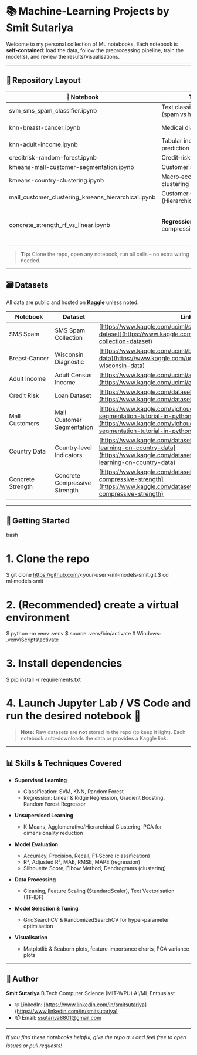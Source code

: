 # 📚 Machine‑Learning Projects by **Smit Sutariya**

Welcome to my personal collection of ML notebooks. Each notebook is **self‑contained**: load the data, follow the preprocessing pipeline, train the model(s), and review the results/visualisations.

---

## 📂 Repository Layout

| 📒 Notebook                                          | Task                                           | Main Techniques                                                     |
| ---------------------------------------------------- | ---------------------------------------------- | ------------------------------------------------------------------- |
| svm_sms_spam_classifier.ipynb                      | Text classification (spam vs ham)              | TF‑IDF + SVM                                                        |
| knn-breast-cancer.ipynb                            | Medical diagnosis                              | K‑Nearest Neighbours                                                |
| knn-adult-income.ipynb                             | Tabular income prediction                      | KNN                                                                 |
| creditrisk-random-forest.ipynb                     | Credit‑risk scoring                            | Random Forest                                                       |
| kmeans-mall-customer-segmentation.ipynb            | Customer segmentation                          | K‑Means                                                             |
| kmeans-country-clustering.ipynb                    | Macro‑economic clustering                      | K‑Means                                                             |
| mall_customer_clustering_kmeans_hierarchical.ipynb | Customer segmentation (Hierarchical + K‑Means) | Agglomerative Clustering                                            |
| concrete_strength_rf_vs_linear.ipynb               | **Regression** – concrete compressive strength | Linear Regression, Ridge, Random Forest, Gradient Boosting, **PCA** |

> **Tip:** Clone the repo, open any notebook, run all cells – no extra wiring needed.

---

## 🗃️ Datasets

All data are public and hosted on **Kaggle** unless noted.

| Notebook          | Dataset                       | Link                                                                                                                                                               |
| ----------------- | ----------------------------- | ------------------------------------------------------------------------------------------------------------------------------------------------------------------ |
| SMS Spam          | SMS Spam Collection           | [https://www.kaggle.com/uciml/sms-spam-collection-dataset](https://www.kaggle.com/uciml/sms-spam-collection-dataset)                                               |
| Breast‑Cancer     | Wisconsin Diagnostic          | [https://www.kaggle.com/uciml/breast-cancer-wisconsin-data](https://www.kaggle.com/uciml/breast-cancer-wisconsin-data)                                             |
| Adult Income      | Adult Census Income           | [https://www.kaggle.com/uciml/adult-census-income](https://www.kaggle.com/uciml/adult-census-income)                                                               |
| Credit Risk       | Loan Dataset                  | [https://www.kaggle.com/datasets/zaurbegiev/my-dataset](https://www.kaggle.com/datasets/zaurbegiev/my-dataset)                                                     |
| Mall Customers    | Mall Customer Segmentation    | [https://www.kaggle.com/vjchoudhary7/customer-segmentation-tutorial-in-python](https://www.kaggle.com/vjchoudhary7/customer-segmentation-tutorial-in-python)       |
| Country Data      | Country‑level Indicators      | [https://www.kaggle.com/datasets/rohan0301/unsupervised-learning-on-country-data](https://www.kaggle.com/datasets/rohan0301/unsupervised-learning-on-country-data) |
| Concrete Strength | Concrete Compressive Strength | [https://www.kaggle.com/datasets/ujjwalchowdhury/concrete-compressive-strength](https://www.kaggle.com/datasets/ujjwalchowdhury/concrete-compressive-strength)     |

---

## 🚀 Getting Started

bash
# 1. Clone the repo
$ git clone https://github.com/<your‑user>/ml‑models‑smit.git
$ cd ml‑models‑smit

# 2. (Recommended) create a virtual environment
$ python -m venv .venv
$ source .venv/bin/activate  # Windows: .venv\Scripts\activate

# 3. Install dependencies
$ pip install -r requirements.txt

# 4. Launch Jupyter Lab / VS Code and run the desired notebook 🎉


> **Note:** Raw datasets are **not** stored in the repo (to keep it light). Each notebook auto‑downloads the data or provides a Kaggle link.

---

## 📊 Skills & Techniques Covered

* **Supervised Learning**

  * Classification: SVM, KNN, Random Forest
  * Regression: Linear & Ridge Regression, Gradient Boosting, Random Forest Regressor
* **Unsupervised Learning**

  * K‑Means, Agglomerative/Hierarchical Clustering, PCA for dimensionality reduction
* **Model Evaluation**

  * Accuracy, Precision, Recall, F1‑Score (classification)
  * R², Adjusted R², MAE, RMSE, MAPE (regression)
  * Silhouette Score, Elbow Method, Dendrograms (clustering)
* **Data Processing**

  * Cleaning, Feature Scaling (StandardScaler), Text Vectorisation (TF‑IDF)
* **Model Selection & Tuning**

  * GridSearchCV & RandomizedSearchCV for hyper‑parameter optimisation
* **Visualisation**

  * Matplotlib & Seaborn plots, feature‑importance charts, PCA variance plots

---

## 👤 Author

**Smit Sutariya**
B.Tech Computer Science (MIT‑WPU)
AI/ML Enthusiast

* 🌐 LinkedIn: [https://www.linkedin.com/in/smitsutariya](https://www.linkedin.com/in/smitsutariya)
* 📫 Email: [ssutariya8801@gmail.com](mailto:ssutariya8801@gmail.com)

---

*If you find these notebooks helpful, give the repo a ⭐ and feel free to open issues or pull requests!*  
